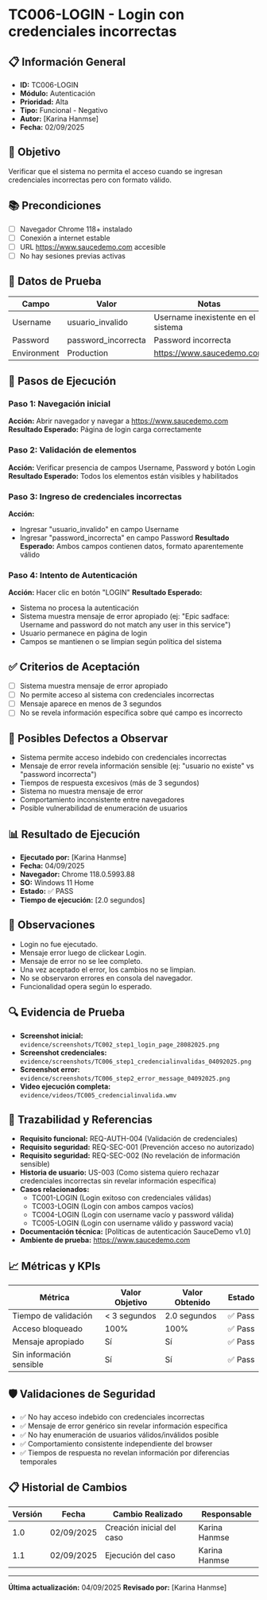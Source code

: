 # TC006-LOGIN - Login con credenciales incorrectas

## 📋 Información General
- **ID:** TC006-LOGIN
- **Módulo:** Autenticación
- **Prioridad:** Alta
- **Tipo:** Funcional - Negativo
- **Autor:** [Karina Hanmse]
- **Fecha:** 02/09/2025

## 🎯 Objetivo
Verificar que el sistema no permita el acceso cuando se ingresan credenciales incorrectas pero con formato válido.

## 📚 Precondiciones
- [ ] Navegador Chrome 118+ instalado
- [ ] Conexión a internet estable
- [ ] URL https://www.saucedemo.com accesible
- [ ] No hay sesiones previas activas

## 🧪 Datos de Prueba
| Campo       | Valor             | Notas |
|-------      |-------            |-------|
| Username    | usuario_invalido  | Username inexistente en el sistema  |
| Password    | password_incorrecta | Password incorrecta |
| Environment | Production        | https://www.saucedemo.com |

## 🔄 Pasos de Ejecución

### Paso 1: Navegación inicial
**Acción:** Abrir navegador y navegar a https://www.saucedemo.com
**Resultado Esperado:** Página de login carga correctamente

### Paso 2: Validación de elementos
**Acción:** Verificar presencia de campos Username, Password y botón Login
**Resultado Esperado:** Todos los elementos están visibles y habilitados

### Paso 3: Ingreso de credenciales incorrectas
**Acción:** 
- Ingresar "usuario_invalido" en campo Username
- Ingresar "password_incorrecta" en campo Password
**Resultado Esperado:** Ambos campos contienen datos, formato aparentemente válido

### Paso 4: Intento de Autenticación 
**Acción:** Hacer clic en botón "LOGIN"
**Resultado Esperado:** 
- Sistema no procesa la autenticación
- Sistema muestra mensaje de error apropiado (ej: "Epic sadface: Username and password do not match any user in this service")
- Usuario permanece en página de login
- Campos se mantienen o se limpian según política del sistema

## ✅ Criterios de Aceptación
- [ ] Sistema muestra mensaje de error apropiado
- [ ] No permite acceso al sistema con credenciales incorrectas
- [ ] Mensaje aparece en menos de 3 segundos
- [ ] No se revela información específica sobre qué campo es incorrecto

## 🐛 Posibles Defectos a Observar
- Sistema permite acceso indebido con credenciales incorrectas
- Mensaje de error revela información sensible (ej: "usuario no existe" vs "password incorrecta")
- Tiempos de respuesta excesivos (más de 3 segundos)
- Sistema no muestra mensaje de error
- Comportamiento inconsistente entre navegadores
- Posible vulnerabilidad de enumeración de usuarios

## 📊 Resultado de Ejecución
- **Ejecutado por:** [Karina Hanmse]
- **Fecha:** 04/09/2025
- **Navegador:** Chrome 118.0.5993.88
- **SO:** Windows 11 Home
- **Estado:** ✅ PASS
- **Tiempo de ejecución:** [2.0 segundos]

## 📝 Observaciones
 - Login no fue ejecutado.
 - Mensaje error luego de clickear Login.
 - Mensaje de error no se lee completo.
 - Una vez aceptado el error, los cambios no se limpian.
 - No se observaron errores en consola del navegador.
 - Funcionalidad opera según lo esperado.

## 🔍 Evidencia de Prueba
- **Screenshot inicial:** `evidence/screenshots/TC002_step1_login_page_28082025.png`
- **Screenshot credenciales:** `evidence/screenshots/TC006_step1_credencialinvalidas_04092025.png`
- **Screenshot error:** `evidence/screenshots/TC006_step2_error_message_04092025.png`
- **Video ejecución completa:** `evidence/videos/TC005_credencialinvalida.wmv`

## 🔗 Trazabilidad y Referencias
- **Requisito funcional:** REQ-AUTH-004 (Validación de credenciales)
- **Requisito seguridad:** REQ-SEC-001 (Prevención acceso no autorizado)
- **Requisito seguridad:** REQ-SEC-002 (No revelación de información sensible)
- **Historia de usuario:** US-003 (Como sistema quiero rechazar credenciales incorrectas sin revelar información específica)
- **Casos relacionados:** 
  - TC001-LOGIN (Login exitoso con credenciales válidas)
  - TC003-LOGIN (Login con ambos campos vacíos)
  - TC004-LOGIN (Login con username vacío y password válida)
  - TC005-LOGIN (Login con username válido y password vacía)
- **Documentación técnica:** [Políticas de autenticación SauceDemo v1.0]
- **Ambiente de prueba:** https://www.saucedemo.com

## 📈 Métricas y KPIs
| Métrica               | Valor Objetivo  | Valor Obtenido  | Estado    |
|---------              |---------------  |---------------- |--------   |
| Tiempo de validación  | < 3 segundos    | 2.0 segundos    | ✅ Pass   |
| Acceso bloqueado      | 100%            | 100%            | ✅ Pass  |
| Mensaje apropiado     | Sí              | Sí              | ✅ Pass   |
| Sin información sensible | Sí           | Sí              | ✅ Pass   |

## 🛡️ Validaciones de Seguridad
- ✅ No hay acceso indebido con credenciales incorrectas
- ✅ Mensaje de error genérico sin revelar información específica
- ✅ No hay enumeración de usuarios válidos/inválidos posible
- ✅ Comportamiento consistente independiente del browser
- ✅ Tiempos de respuesta no revelan información por diferencias temporales

## 📋 Historial de Cambios
| Versión | Fecha | Cambio Realizado | Responsable |
|---------|--------|------------------|-------------|
| 1.0 | 02/09/2025 | Creación inicial del caso | Karina Hanmse |
| 1.1 | 02/09/2025 | Ejecución del caso | Karina Hanmse |

---
**Última actualización:** 04/09/2025
**Revisado por:** [Karina Hanmse]